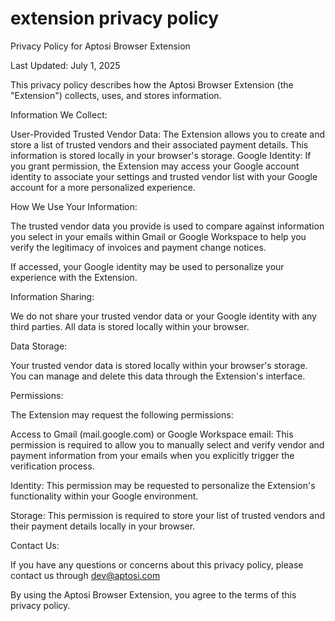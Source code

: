# extension privacy policy 

Privacy Policy for Aptosi Browser Extension

Last Updated: July 1, 2025

This privacy policy describes how the Aptosi Browser Extension (the "Extension") collects, uses, and stores information.

Information We Collect:

User-Provided Trusted Vendor Data: The Extension allows you to create and store a list of trusted vendors and their associated payment details. This information is stored locally in your browser's storage.
Google Identity: If you grant permission, the Extension may access your Google account identity to associate your settings and trusted vendor list with your Google account for a more personalized experience.

How We Use Your Information:

The trusted vendor data you provide is used to compare against information you select in your emails within Gmail or Google Workspace to help you verify the legitimacy of invoices and payment change notices.

If accessed, your Google identity may be used to personalize your experience with the Extension.

Information Sharing:

We do not share your trusted vendor data or your Google identity with any third parties. All data is stored locally within your browser.

Data Storage:

Your trusted vendor data is stored locally within your browser's storage. You can manage and delete this data through the Extension's interface.

Permissions:

The Extension may request the following permissions:

Access to Gmail (mail.google.com) or Google Workspace email: This permission is required to allow you to manually select and verify vendor and payment information from your emails when you explicitly trigger the verification process.

Identity: This permission may be requested to personalize the Extension's functionality within your Google environment.

Storage: This permission is required to store your list of trusted vendors and their payment details locally in your browser.

Contact Us:

If you have any questions or concerns about this privacy policy, please contact us through dev@aptosi.com

By using the Aptosi Browser Extension, you agree to the terms of this privacy policy.
